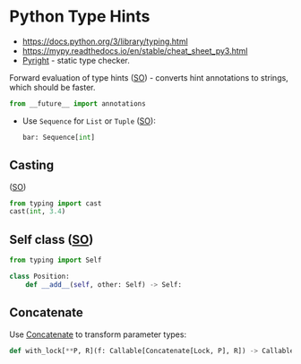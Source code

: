 # Python Type Hints

* <https://docs.python.org/3/library/typing.html>
* <https://mypy.readthedocs.io/en/stable/cheat_sheet_py3.html>
* [Pyright](https://github.com/Microsoft/pyright) - static type checker.


Forward evaluation of type hints ([SO](https://stackoverflow.com/a/55344418/125246)) - converts hint annotations to strings, which should be faster.

```python
from __future__ import annotations 
```

* Use `Sequence` for `List` or `Tuple` ([SO](https://stackoverflow.com/a/42486054/125246)):

    ```python
    bar: Sequence[int]
    ```
  
## Casting

([SO](https://stackoverflow.com/a/9112513/125246))

```python
from typing import cast                                                              
cast(int, 3.4)
```

## Self class ([SO](https://stackoverflow.com/a/33533514/125246))

```python
from typing import Self

class Position:
    def __add__(self, other: Self) -> Self:
```

## Concatenate

Use [Concatenate](https://docs.python.org/3/library/typing.html#typing.Concatenate) to transform parameter types:

```python
def with_lock[**P, R](f: Callable[Concatenate[Lock, P], R]) -> Callable[P, R]: ...
```